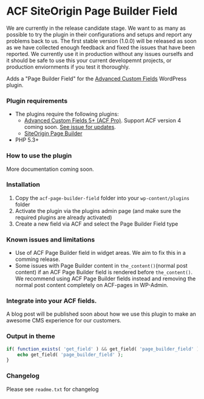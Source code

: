 
# ACF SiteOrigin Page Builder Field

We are currently in the release candidate stage. We want to as many as possible to try the plugin in their configurations and setups and report any problems back to us. The first stable version (1.0.0) will be released as soon as we have collected enough feedback and fixed the issues that have been reported. We currently use it in production without any issues ourselfs and it should be safe to use this your current developemnt projects, or production enviornments if you test it thoroughly.

Adds a "Page Builder Field" for the [Advanced Custom Fields](http://wordpress.org/extend/plugins/advanced-custom-fields/) WordPress plugin.

### Plugin requirements

 - The plugins require the following plugins: 
    - [Advanced Custom Fields 5+ (ACF Pro)](http://www.advancedcustomfields.com/). Support ACF version 4 coming soon. [See issue for updates](https://github.com/Angrycreative/ACF-Page-Builder-Field/issues/3).
    - [SiteOrigin Page Builder](https://sv.wordpress.org/plugins/siteorigin-panels/)
 - PHP 5.3+

### How to use the plugin

More documentation coming soon.

### Installation

1. Copy the `acf-page-builder-field` folder into your `wp-content/plugins` folder
2. Activate the plugin via the plugins admin page (and make sure the required plugins are already activated)
3. Create a new field via ACF and select the Page Builder Field type


### Known issues and limitations

 - Use of ACF Page Builder field in widget areas. We aim to fix this in a comming release.
 - Some issues with Page Builder content in `the_content()`(normal post content) if an ACF Page Builder field is rendered before `the_content()`. We recommend using ACF Page Builder fields instead and removing the normal post content completely on ACF-pages in WP-Admin. 


### Integrate into your ACF fields.

A blog post will be published soon about how we use this plugin to make an awesome CMS experience for our customers. 


### Output in theme

```php
if( function_exists( 'get_field' ) && get_field( 'page_builder_field' ) ) {
    echo get_field( 'page_builder_field' );
}
```


### Changelog
Please see `readme.txt` for changelog
